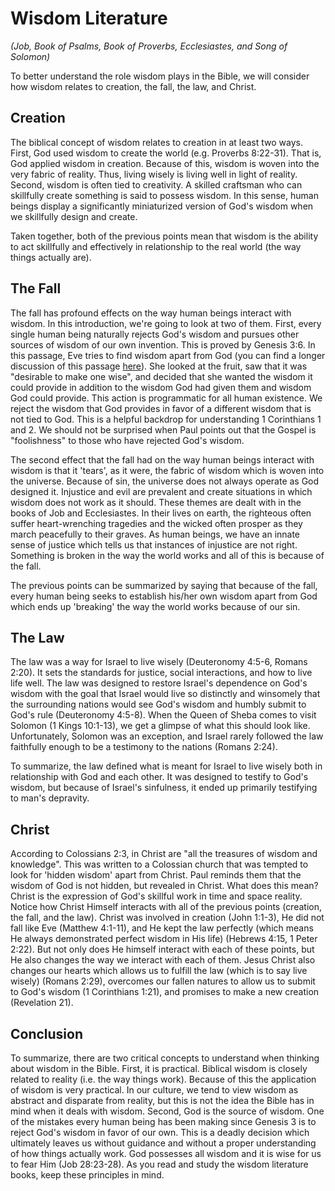 # Wisdom Literature
*(Job, Book of Psalms, Book of Proverbs, Ecclesiastes, and Song of Solomon)*

To better understand the role wisdom plays in the Bible, we will consider how wisdom relates to creation, the fall, the law, and Christ.

## Creation

The biblical concept of wisdom relates to creation in at least two ways. First, God used wisdom to create the world (e.g. Proverbs 8:22-31). That is, God applied wisdom in creation. Because of this, wisdom is woven into the very fabric of reality. Thus, living wisely is living well in light of reality. Second, wisdom is often tied to creativity. A skilled craftsman who can skillfully create something is said to possess wisdom. In this sense, human beings display a significantly miniaturized version of God's wisdom when we skillfully design and create.

Taken together, both of the previous points mean that wisdom is the ability to act skillfully and effectively in relationship to the real world (the way things actually are).

## The Fall

The fall has profound effects on the way human beings interact with wisdom. In this introduction, we're going to look at two of them. First, every single human being naturally rejects God's wisdom and pursues other sources of wisdom of our own invention. This is proved by Genesis 3:6. In this passage, Eve tries to find wisdom apart from God (you can find a longer discussion of this passage [here](https://bible.hightower.space/posts/understanding-sin-from-genesis3/)). She looked at the fruit, saw that it was "desirable to make one wise", and decided that she wanted the wisdom it could provide in addition to the wisdom God had given them and wisdom God could provide. This action is programmatic for all human existence. We reject the wisdom that God provides in favor of a different wisdom that is not tied to God. This is a helpful backdrop for understanding 1 Corinthians 1 and 2. We should not be surprised when Paul points out that the Gospel is "foolishness" to those who have rejected God's wisdom.

The second effect that the fall had on the way human beings interact with wisdom is that it 'tears', as it were, the fabric of wisdom which is woven into the universe. Because of sin, the universe does not always operate as God designed it. Injustice and evil are prevalent and create situations in which wisdom does not work as it should. These themes are dealt with in the books of Job and Ecclesiastes. In their lives on earth, the righteous often suffer heart-wrenching tragedies and the wicked often prosper as they march peacefully to their graves. As human beings, we have an innate sense of justice which tells us that instances of injustice are not right. Something is broken in the way the world works and all of this is because of the fall.

The previous points can be summarized by saying that because of the fall, every human being seeks to establish his/her own wisdom apart from God which ends up 'breaking' the way the world works because of our sin.

## The Law

The law was a way for Israel to live wisely (Deuteronomy 4:5-6, Romans 2:20). It sets the standards for justice, social interactions, and how to live life well. The law was designed to restore Israel's dependence on God's wisdom with the goal that Israel would live so distinctly and winsomely that the surrounding nations would see God's wisdom and humbly submit to God's rule (Deuteronomy 4:5-8). When the Queen of Sheba comes to visit Solomon (1 Kings 10:1-13), we get a glimpse of what this should look like. Unfortunately, Solomon was an exception, and Israel rarely followed the law faithfully enough to be a testimony to the nations (Romans 2:24).

To summarize, the law defined what is meant for Israel to live wisely both in relationship with God and each other. It was designed to testify to God's wisdom, but because of Israel's sinfulness, it ended up primarily testifying to man's depravity.

## Christ

According to Colossians 2:3, in Christ are "all the treasures of wisdom and knowledge". This was written to a Colossian church that was tempted to look for 'hidden wisdom' apart from Christ. Paul reminds them that the wisdom of God is not hidden, but revealed in Christ. What does this mean? Christ is the expression of God's skillful work in time and space reality. Notice how Christ Himself interacts with all of the previous points (creation, the fall, and the law). Christ was involved in creation (John 1:1-3), He did not fall like Eve (Matthew 4:1-11), and He kept the law perfectly (which means He always demonstrated perfect wisdom in His life) (Hebrews 4:15, 1 Peter 2:22). But not only does He himself interact with each of these points, but He also changes the way we interact with each of them. Jesus Christ also changes our hearts which allows us to fulfill the law (which is to say live wisely) (Romans 2:29), overcomes our fallen natures to allow us to submit to God's wisdom (1 Corinthians 1:21), and promises to make a new creation (Revelation 21).

## Conclusion

To summarize, there are two critical concepts to understand when thinking about wisdom in the Bible. First, it is practical. Biblical wisdom is closely related to reality (i.e. the way things work). Because of this the application of wisdom is very practical. In our culture, we tend to view wisdom as abstract and disparate from reality, but this is not the idea the Bible has in mind when it deals with wisdom. Second, God is the source of wisdom. One of the mistakes every human being has been making since Genesis 3 is to reject God's wisdom in favor of our own. This is a deadly decision which ultimately leaves us without guidance and without a proper understanding of how things actually work. God possesses all wisdom and it is wise for us to fear Him (Job 28:23-28). As you read and study the wisdom literature books, keep these principles in mind.
